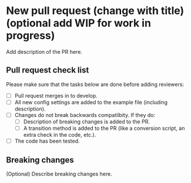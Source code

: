 # New pull request (change with title) (optional add WIP for work in progress)

Add description of the PR here.

## Pull request check list

Please make sure that the tasks below are done before adding reviewers:

- [ ] Pull request merges in to develop.
- [ ] All new config settings are added to the example file (including description).
- [ ] Changes do not break backwards compatilbity. If they do:
  - [ ] Description of breaking changes is added to the PR.
  - [ ] A transition method is added to the PR (like a conversion script, an extra check in the code, etc.).
- [ ] The code has been tested.

 ## Breaking changes
 
 (Optional) Describe breaking changes here.